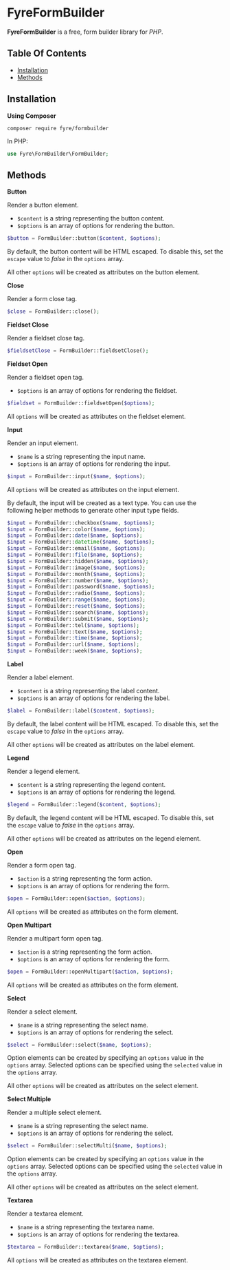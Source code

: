 # FyreFormBuilder

**FyreFormBuilder** is a free, form builder library for *PHP*.


## Table Of Contents
- [Installation](#installation)
- [Methods](#methods)



## Installation

**Using Composer**

```
composer require fyre/formbuilder
```

In PHP:

```php
use Fyre\FormBuilder\FormBuilder;
```


## Methods

**Button**

Render a button element.

- `$content` is a string representing the button content.
- `$options` is an array of options for rendering the button.

```php
$button = FormBuilder::button($content, $options);
```

By default, the button content will be HTML escaped. To disable this, set the `escape` value to *false* in the `options` array.

All other `options` will be created as attributes on the button element.

**Close**

Render a form close tag.

```php
$close = FormBuilder::close();
```

**Fieldset Close**

Render a fieldset close tag.

```php
$fieldsetClose = FormBuilder::fieldsetClose();
```

**Fieldset Open**

Render a fieldset open tag.

- `$options` is an array of options for rendering the fieldset.

```php
$fieldset = FormBuilder::fieldsetOpen($options);
```

All `options` will be created as attributes on the fieldset element.

**Input**

Render an input element.

- `$name` is a string representing the input name.
- `$options` is an array of options for rendering the input.

```php
$input = FormBuilder::input($name, $options);
```

All `options` will be created as attributes on the input element.

By default, the input will be created as a text type. You can use the following helper methods to generate other input type fields.

```php
$input = FormBuilder::checkbox($name, $options);
$input = FormBuilder::color($name, $options);
$input = FormBuilder::date($name, $options);
$input = FormBuilder::datetime($name, $options);
$input = FormBuilder::email($name, $options);
$input = FormBuilder::file($name, $options);
$input = FormBuilder::hidden($name, $options);
$input = FormBuilder::image($name, $options);
$input = FormBuilder::month($name, $options);
$input = FormBuilder::number($name, $options);
$input = FormBuilder::password($name, $options);
$input = FormBuilder::radio($name, $options);
$input = FormBuilder::range($name, $options);
$input = FormBuilder::reset($name, $options);
$input = FormBuilder::search($name, $options);
$input = FormBuilder::submit($name, $options);
$input = FormBuilder::tel($name, $options);
$input = FormBuilder::text($name, $options);
$input = FormBuilder::time($name, $options);
$input = FormBuilder::url($name, $options);
$input = FormBuilder::week($name, $options);
```

**Label**

Render a label element.

- `$content` is a string representing the label content.
- `$options` is an array of options for rendering the label.

```php
$label = FormBuilder::label($content, $options);
```

By default, the label content will be HTML escaped. To disable this, set the `escape` value to *false* in the `options` array.

All other `options` will be created as attributes on the label element.

**Legend**

Render a legend element.

- `$content` is a string representing the legend content.
- `$options` is an array of options for rendering the legend.

```php
$legend = FormBuilder::legend($content, $options);
```

By default, the legend content will be HTML escaped. To disable this, set the `escape` value to *false* in the `options` array.

All other `options` will be created as attributes on the legend element.

**Open**

Render a form open tag.

- `$action` is a string representing the form action.
- `$options` is an array of options for rendering the form.

```php
$open = FormBuilder::open($action, $options);
```

All `options` will be created as attributes on the form element.

**Open Multipart**

Render a multipart form open tag.

- `$action` is a string representing the form action.
- `$options` is an array of options for rendering the form.

```php
$open = FormBuilder::openMultipart($action, $options);
```

All `options` will be created as attributes on the form element.

**Select**

Render a select element.

- `$name` is a string representing the select name.
- `$options` is an array of options for rendering the select.

```php
$select = FormBuilder::select($name, $options);
```

Option elements can be created by specifying an `options` value in the `options` array. Selected options can be specified using the `selected` value in the `options` array.

All other `options` will be created as attributes on the select element.

**Select Multiple**

Render a multiple select element.

- `$name` is a string representing the select name.
- `$options` is an array of options for rendering the select.

```php
$select = FormBuilder::selectMulti($name, $options);
```

Option elements can be created by specifying an `options` value in the `options` array. Selected options can be specified using the `selected` value in the `options` array.

All other `options` will be created as attributes on the select element.

**Textarea**

Render a textarea element.

- `$name` is a string representing the textarea name.
- `$options` is an array of options for rendering the textarea.

```php
$textarea = FormBuilder::textarea($name, $options);
```

All `options` will be created as attributes on the textarea element.